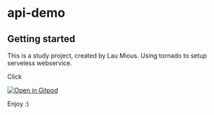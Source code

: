 # api-demo


## Getting started

This is a study project, created by Lau Mious. Using tornado to setup serveless webservice.


Click

[![Open in Gitpod](https://gitpod.io/button/open-in-gitpod.svg)](https://gitpod.io/#https://github.com/Yidadaa/ChatGPT-Next-Web)

Enjoy :)

